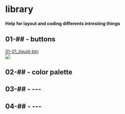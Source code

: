 # library
  
#### Help for layout and coding differents intresting things  
  
## 01-##  -  buttons  
[01-01_liquid-btn](https://ivakos.github.io/library/library/01-buttons/01-01_liquid-btn/)  
  ![](images/01-01.JPG)  


## 02-##  -  color palette  
## 03-##  -  ---  
## 04-##  -  ---  
